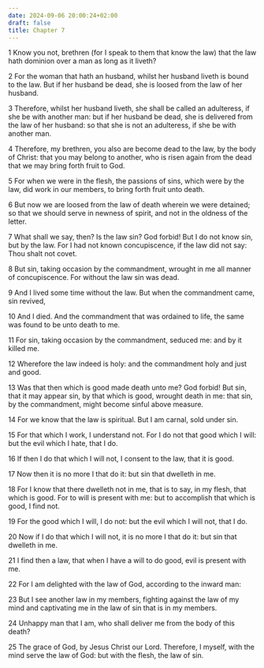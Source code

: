 ```yaml
---
date: 2024-09-06 20:00:24+02:00
draft: false
title: Chapter 7
---
```




1 Know you not, brethren (for I speak to them that know the law) that the law hath dominion over a man as long as it liveth?

2 For the woman that hath an husband, whilst her husband liveth is bound to the law. But if her husband be dead, she is loosed from the law of her husband.

3 Therefore, whilst her husband liveth, she shall be called an adulteress, if she be with another man: but if her husband be dead, she is delivered from the law of her husband: so that she is not an adulteress, if she be with another man.

4 Therefore, my brethren, you also are become dead to the law, by the body of Christ: that you may belong to another, who is risen again from the dead that we may bring forth fruit to God.

5 For when we were in the flesh, the passions of sins, which were by the law, did work in our members, to bring forth fruit unto death.

6 But now we are loosed from the law of death wherein we were detained; so that we should serve in newness of spirit, and not in the oldness of the letter.

7 What shall we say, then? Is the law sin? God forbid! But I do not know sin, but by the law. For I had not known concupiscence, if the law did not say: Thou shalt not covet.

8 But sin, taking occasion by the commandment, wrought in me all manner of concupiscence. For without the law sin was dead.

9 And I lived some time without the law. But when the commandment came, sin revived,

10 And I died. And the commandment that was ordained to life, the same was found to be unto death to me.

11 For sin, taking occasion by the commandment, seduced me: and by it killed me.

12 Wherefore the law indeed is holy: and the commandment holy and just and good.

13 Was that then which is good made death unto me? God forbid! But sin, that it may appear sin, by that which is good, wrought death in me: that sin, by the commandment, might become sinful above measure.

14 For we know that the law is spiritual. But I am carnal, sold under sin.

15 For that which I work, I understand not. For I do not that good which I will: but the evil which I hate, that I do.

16 If then I do that which I will not, I consent to the law, that it is good.

17 Now then it is no more I that do it: but sin that dwelleth in me.

18 For I know that there dwelleth not in me, that is to say, in my flesh, that which is good. For to will is present with me: but to accomplish that which is good, I find not.

19 For the good which I will, I do not: but the evil which I will not, that I do.

20 Now if I do that which I will not, it is no more I that do it: but sin that dwelleth in me.

21 I find then a law, that when I have a will to do good, evil is present with me.

22 For I am delighted with the law of God, according to the inward man:

23 But I see another law in my members, fighting against the law of my mind and captivating me in the law of sin that is in my members.

24 Unhappy man that I am, who shall deliver me from the body of this death?

25 The grace of God, by Jesus Christ our Lord. Therefore, I myself, with the mind serve the law of God: but with the flesh, the law of sin.

